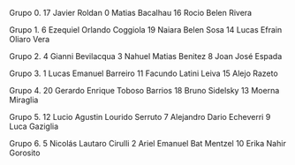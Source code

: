 Grupo 0.
17         Javier Roldan
0        Matias Bacalhau
16    Rocio Belen Rivera

Grupo 1.
6     Ezequiel Orlando Coggiola
19            Naiara Belen Sosa
14     Lucas Efrain Oliaro Vera

Grupo 2.
4        Gianni Bevilacqua
3    Nahuel Matias Benitez
8         Joan José Espada

Grupo 3.
1     Lucas Emanuel Barreiro
11      Facundo Latini Leiva
15              Alejo Razeto

Grupo 4.
20    Gerardo Enrique Toboso Barrios
18                    Bruno Sidelsky
13                   Moerna Miraglia

Grupo 5.
12    Lucio Agustin Lourido Serruto
7         Alejandro Dario Echeverri
9                     Luca Gaziglia

Grupo 6.
5       Nicolás Lautaro Cirulli
2     Ariel Emanuel Bat Mentzel
10         Erika Nahir Gorosito
